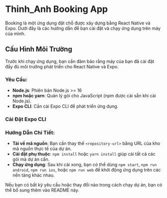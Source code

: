 # Thinh_Anh Booking App

Booking là một ứng dụng đặt chỗ được xây dựng bằng React Native và Expo. Dưới đây là các hướng dẫn để bạn cài đặt và chạy ứng dụng trên máy của mình.

## Cấu Hình Môi Trường

Trước khi chạy ứng dụng, bạn cần đảm bảo rằng máy của bạn đã cài đặt đầy đủ môi trường phát triển cho React Native và Expo.

### Yêu Cầu:
- **Node.js**: Phiên bản Node.js >= 16
- **npm hoặc yarn**: Quản lý gói cho JavaScript (npm được cài sẵn khi cài Node.js).
- **Expo CLI**: Cần cài Expo CLI để phát triển ứng dụng.

### Cài Đặt Expo CLI


### Hướng Dẫn Chi Tiết:
- **Tải về mã nguồn**: Bạn cần thay thế `<repository-url>` bằng URL của kho mã nguồn thực tế của dự án.
- **Cài đặt phụ thuộc**: `npm install` hoặc `yarn install` giúp cài tất cả các gói mà dự án cần.
- **Chạy ứng dụng**: Sau khi cài xong, bạn có thể dùng `npm start`, `npm run android`, `npm run ios`, hoặc `npm run web` để khởi động ứng dụng trên các nền tảng khác nhau.

Nếu bạn có bất kỳ yêu cầu hoặc thay đổi nào trong cách chạy dự án, bạn có thể bổ sung thêm vào README này.

